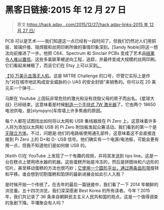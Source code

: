 # 黑客日链接:2015 年 12 月 27 日

> 原文:[https://hack aday . com/2015/12/27/hack aday-links-2015 年 12 月 27 日/](https://hackaday.com/2015/12/27/hackaday-links-december-27th-2015/)

PCB 可以是艺术——我们知道这一点已经有一段时间了，但我们仍然对人们用铜层、玻璃纤维、阻焊膜和丝网印刷所做的事情印象深刻。[Sandy Noble]将这一想法向前推进了一步。他把 C64、Spectrum 和 Sinclair PCBs 变成了艺术品[结果令人难以置信](https://www.flickr.com/photos/euphy/sets/72157655030450139)。这些多氯联苯被逆向工程，追踪，并最终变成大规模的丝网印刷。它们看起来棒极了，而且它们在 Etsy 上可以买到[。](https://www.etsy.com/uk/shop/uptomuch?section_id=10073316)

[【10 万美元击落无人机](https://www.mitre.org/research/mitre-challenge)。这是 MITRE Challenge 的口号，尽管它实际上是作为“对在城市地区构成安全威胁的小 UAS 的安全封锁”来销售的。你可以花 20 美元买一个弹弓…

马斯在 Youtube 上因玩非常危险的激光和没有烧毁父母的房子而出名。《星球大战》已经结束，这意味着是时候[制造一个手持式 7W 激光器](https://www.youtube.com/watch?v=c__TcJAge6Y&feature=youtu.be)了。它由两个 18650 电池供电，是[styropyro]车库墙上许多焦痕的原因。

每个人都在试图找出如何将以太网和 USB 集线器放在 Pi Zero 上。这意味着许多人将为添加以太网和 USB 的 Pi Zero 附加板发起众筹活动。我们看到的第一个是[无限立方体](http://cubeinfinity.com/)。不过，问题是:他们的电路板使用通孔部件，这意味着这不会直接连接到 Pi Zero 上的 D+和 D- USB 信号。他们确实有一个电源/电池板，可能会更有用一点，但我不知道他们是如何做 USB 的。

[Keith O]在 YouTube 上发现了一个有趣的视频，并将其发送到 tips line。这是一台在糕点上使用喷水器的机器。这些蛋糕开始是冷冻的，然后是拼图块和六边形的切片。甚至移动蛋糕的方法也很巧妙；[它使用一个圆形平台，通过两条齿形带](https://www.youtube.com/watch?v=UhgQKhKVZoI&feature=youtu.be&list=PL305D9840B9264A5A&t=40)旋转和平移。谁会想到切割蛋糕和馅饼的最新进展会如此引人入胜？

是时候开始一个传统了。在去年的最后一篇链接中，我们看了一下 2014 年朝鲜的浏览量。五十四次浏览，我们深深感谢 Best Korea 的所有读者。今年？2015 年，我们共记录了 36 条来自朝鲜民主主义人民共和国的观点。这是一个值得调查的急剧下降。平壤聚会有人吗？